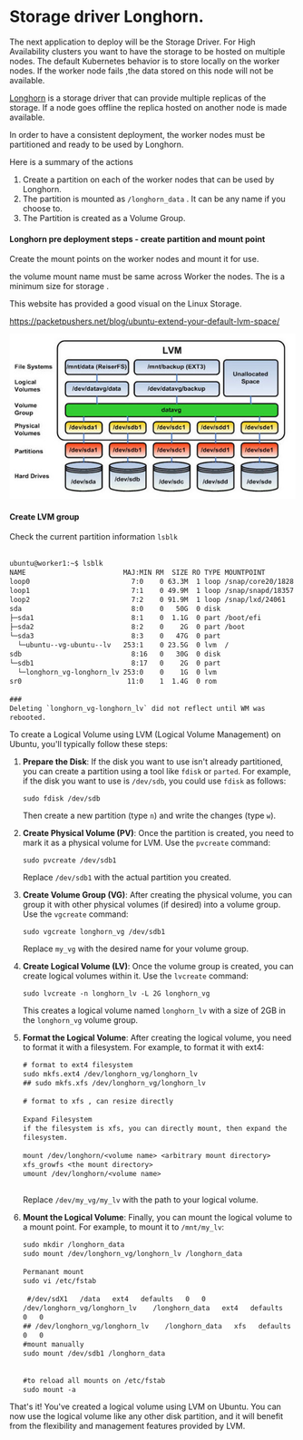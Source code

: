 # Storage driver Longhorn.

The next application to deploy will be the Storage Driver. For High Availability clusters you want to have the storage to be hosted on multiple nodes. The default Kubernetes behavior is to store locally on the worker nodes. If the worker node fails ,the data stored on this node will not be available.



[Longhorn](https://longhorn.io/) is a storage driver that can provide multiple replicas of the storage. If a node goes offline the replica hosted on another node is made available.

In order to have a consistent deployment, the worker nodes must be partitioned and ready to be used by Longhorn.

Here is a summary of the actions

1. Create a partition on each of the worker nodes that can be used by Longhorn. 
2. The partition is mounted as `/longhorn_data` . It can be any name if you choose to.
3. The Partition is created as a Volume Group. 





#### Longhorn pre deployment steps - create partition and mount point

Create the mount points on the worker nodes and mount it for use.

the volume mount name must be same across Worker the nodes. The is a minimum size for storage .

This website has provided a good visual on the Linux Storage.

https://packetpushers.net/blog/ubuntu-extend-your-default-lvm-space/

![LVM high level ](../screenshots/1-linux-ubuntu-lvm-diagram.jpg)

#### Create LVM group

Check the current partition information `lsblk`

```

ubuntu@worker1:~$ lsblk
NAME                        MAJ:MIN RM  SIZE RO TYPE MOUNTPOINT
loop0                         7:0    0 63.3M  1 loop /snap/core20/1828
loop1                         7:1    0 49.9M  1 loop /snap/snapd/18357
loop2                         7:2    0 91.9M  1 loop /snap/lxd/24061
sda                           8:0    0   50G  0 disk
├─sda1                        8:1    0  1.1G  0 part /boot/efi
├─sda2                        8:2    0    2G  0 part /boot
└─sda3                        8:3    0   47G  0 part
  └─ubuntu--vg-ubuntu--lv   253:1    0 23.5G  0 lvm  /
sdb                           8:16   0   30G  0 disk
└─sdb1                        8:17   0    2G  0 part
  └─longhorn_vg-longhorn_lv 253:0    0    1G  0 lvm
sr0                          11:0    1  1.4G  0 rom

###
Deleting `longhorn_vg-longhorn_lv` did not reflect until WM was rebooted.

```



To create a Logical Volume using LVM (Logical Volume Management) on Ubuntu, you'll typically follow these steps:

1. **Prepare the Disk**:
   If the disk you want to use isn't already partitioned, you can create a partition using a tool like `fdisk` or `parted`. For example, if the disk you want to use is `/dev/sdb`, you could use `fdisk` as follows:

   ```
   sudo fdisk /dev/sdb
   ```

   Then create a new partition (type `n`) and write the changes (type `w`).

2. **Create Physical Volume (PV)**:
   Once the partition is created, you need to mark it as a physical volume for LVM. Use the `pvcreate` command:

   ```
   sudo pvcreate /dev/sdb1
   ```

   Replace `/dev/sdb1` with the actual partition you created.

3. **Create Volume Group (VG)**:
   After creating the physical volume, you can group it with other physical volumes (if desired) into a volume group. Use the `vgcreate` command:

   ```
   sudo vgcreate longhorn_vg /dev/sdb1
   ```
   
   Replace `my_vg` with the desired name for your volume group.
   
4. **Create Logical Volume (LV)**:
   Once the volume group is created, you can create logical volumes within it. Use the `lvcreate` command:

   ```
   sudo lvcreate -n longhorn_lv -L 2G longhorn_vg
   
   ```
   
   This creates a logical volume named `longhorn_lv` with a size of 2GB in the `longhorn_vg` volume group.

5. **Format the Logical Volume**:
   After creating the logical volume, you need to format it with a filesystem. For example, to format it with ext4:

   ```
   # format to ext4 filesystem
   sudo mkfs.ext4 /dev/longhorn_vg/longhorn_lv
   ## sudo mkfs.xfs /dev/longhorn_vg/longhorn_lv
   
   # format to xfs , can resize directly
   
   Expand Filesystem
   if the filesystem is xfs, you can directly mount, then expand the filesystem.
   
   mount /dev/longhorn/<volume name> <arbitrary mount directory>
   xfs_growfs <the mount directory>
   umount /dev/longhorn/<volume name>
   
   
   ```
   
   Replace `/dev/my_vg/my_lv` with the path to your logical volume.
   
6. **Mount the Logical Volume**:
   Finally, you can mount the logical volume to a mount point. For example, to mount it to `/mnt/my_lv`:

   ```
   sudo mkdir /longhorn_data
   sudo mount /dev/longhorn_vg/longhorn_lv /longhorn_data
   
   Permanant mount
   sudo vi /etc/fstab
    
    #/dev/sdX1   /data   ext4   defaults   0   0
   /dev/longhorn_vg/longhorn_lv    /longhorn_data   ext4   defaults   0   0
   ## /dev/longhorn_vg/longhorn_lv    /longhorn_data   xfs   defaults   0   0
   #mount manually 
   sudo mount /dev/sdb1 /longhorn_data
   
   
   #to reload all mounts on /etc/fstab
   sudo mount -a
   
   ```

That's it! You've created a logical volume using LVM on Ubuntu. You can now use the logical volume like any other disk partition, and it will benefit from the flexibility and management features provided by LVM.

